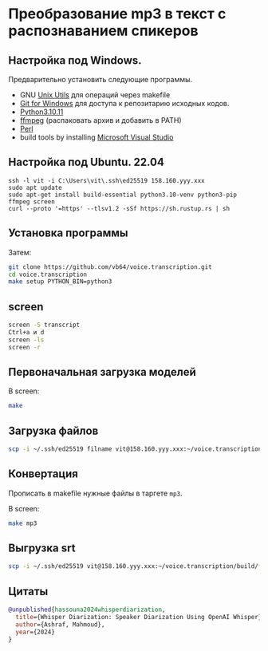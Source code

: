 # Преобразование mp3 в текст с распознаванием спикеров

## Настройка под Windows.

Предварительно установить следующие программы.

- GNU [Unix Utils](http://unxutils.sourceforge.net/) для операций через makefile
- [Git for Windows](https://git-scm.com/download/win) для доступа к репозитарию исходных кодов.
- [Python3.10.11](https://www.python.org/downloads/release/python-31011/)
- [ffmpeg](https://ffmpeg.org/download.html) (распаковать архив и добавить в PATH)
- [Perl](https://strawberryperl.com/)
- build tools by installing [Microsoft Visual Studio](https://visualstudio.microsoft.com/downloads/)

## Настройка под Ubuntu. 22.04

```
ssh -l vit -i C:\Users\vit\.ssh\ed25519 158.160.yyy.xxx
sudo apt update
sudo apt-get install build-essential python3.10-venv python3-pip ffmpeg screen
curl --proto '=https' --tlsv1.2 -sSf https://sh.rustup.rs | sh
```

## Установка программы

Затем:

```bash
git clone https://github.com/vb64/voice.transcription.git
cd voice.transcription
make setup PYTHON_BIN=python3
```

## screen

```bash
screen -S transcript
Ctrl+a и d
screen -ls
screen -r
```

## Первоначальная загрузка моделей

В screen:

```bash
make
```

## Загрузка файлов

```bash
scp -i ~/.ssh/ed25519 filname vit@158.160.yyy.xxx:~/voice.transcription/build/
```

## Конвертация

Прописать в makefile нужные файлы в таргете `mp3`.

В screen:

```bash
make mp3
```

## Выгрузка srt

```bash
scp -i ~/.ssh/ed25519 vit@158.160.yyy.xxx:~/voice.transcription/build/*.srt ./
```

## Цитаты

```bibtex
@unpublished{hassouna2024whisperdiarization,
  title={Whisper Diarization: Speaker Diarization Using OpenAI Whisper},
  author={Ashraf, Mahmoud},
  year={2024}
}
```
